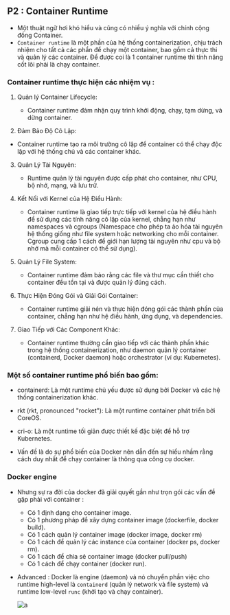 ## P2 : Container Runtime

- Một thuật ngữ hơi khó hiểu và cũng có nhiều ý nghĩa với chính cộng đồng Container.
- `Container runtime` là một phần của hệ thống containerization, chịu trách nhiệm cho tất cả các phần để chạy một container, bao gồm cả thực thi và quản lý các container. Để được coi là 1 container runtime thì tính năng cốt lõi phải là chạy container.

### Container runtime thực hiện các nhiệm vụ :

1. Quản lý Container Lifecycle:

    - Container runtime đảm nhận quy trình khởi động, chạy, tạm dừng, và dừng container.

2. Đảm Bảo Độ Cô Lập:

 - Container runtime tạo ra môi trường cô lập để container có thể chạy độc lập với hệ thống chủ và các 
 container khác.

3. Quản Lý Tài Nguyên:

    - Runtime quản lý tài nguyên được cấp phát cho container, như CPU, bộ nhớ, mạng, và lưu trữ.

4. Kết Nối với Kernel của Hệ Điều Hành:

    - Container runtime là giao tiếp trực tiếp với kernel của hệ điều hành để sử dụng các tính năng cô lập của kernel, chẳng hạn như namespaces và cgroups (Namespace cho phép ta ảo hóa tài nguyên hệ thống giống như file system hoặc networking cho mỗi container. Cgroup cung cấp 1 cách để giới hạn lượng tài nguyên như cpu và bộ nhớ mà mỗi container có thể sử dụng).

5. Quản Lý File System:

    - Container runtime đảm bảo rằng các file và thư mục cần thiết cho container đều tồn tại và được quản lý đúng cách.

6. Thực Hiện Đóng Gói và Giải Gói Container:

    - Container runtime giải nén và thực hiện đóng gói các thành phần của container, chẳng hạn như hệ điều hành, ứng dụng, và dependencies.

7. Giao Tiếp với Các Component Khác:

    - Container runtime thường cần giao tiếp với các thành phần khác trong hệ thống containerization, như daemon quản lý container (containerd, Docker daemon) hoặc orchestrator (ví dụ: Kubernetes).


### Một số container runtime phổ biến bao gồm:

- containerd: Là một runtime chủ yếu được sử dụng bởi Docker và các hệ thống containerization khác.

- rkt (rkt, pronounced "rocket"): Là một runtime container phát triển bởi CoreOS.

- cri-o: Là một runtime tối giản được thiết kế đặc biệt để hỗ trợ Kubernetes.


- Vấn đề là do sự phổ biến của Docker nên dẫn đến sự hiểu nhầm rằng cách duy nhất để chạy container là thông qua công cụ docker.


### Docker engine

- Nhưng sự ra đời của docker đã giải quyết gần như trọn gói các vấn đề gặp phải với container :

    - Có 1 định dạng cho container image.
    - Có 1 phương pháp để xây dựng container image (dockerfile, docker build).
    - Có 1 cách quản lý container image (docker image, docker rm)
    - Có 1 cách để quản lý các instance của container (docker ps, docker rm).
    - Có 1 cách để chia sẻ container image (docker pull/push)
    - Có 1 cách để chạy container (docker run).

- Advanced : Docker là engine (daemon) và nó chuyển phần việc cho runtime high-level là `containerd` (quản lý network và file system) và runtime low-level `runc` (khởi tạo và chạy container).

    ![a](https://imgur.com/JhMdWvz.png)